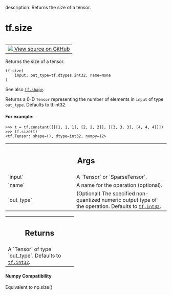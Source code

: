 description: Returns the size of a tensor.

<div itemscope itemtype="http://developers.google.com/ReferenceObject">
<meta itemprop="name" content="tf.size" />
<meta itemprop="path" content="Stable" />
</div>

# tf.size

<!-- Insert buttons and diff -->

<table class="tfo-notebook-buttons tfo-api nocontent" align="left">
<td>
  <a target="_blank" href="https://github.com/tensorflow/tensorflow/blob/r2.2/tensorflow/python/ops/array_ops.py#L652-L683">
    <img src="https://www.tensorflow.org/images/GitHub-Mark-32px.png" />
    View source on GitHub
  </a>
</td>
</table>



Returns the size of a tensor.

<pre class="devsite-click-to-copy prettyprint lang-py tfo-signature-link">
<code>tf.size(
    input, out_type=tf.dtypes.int32, name=None
)
</code></pre>



<!-- Placeholder for "Used in" -->

See also <a href="../tf/shape.md"><code>tf.shape</code></a>.

Returns a 0-D `Tensor` representing the number of elements in `input`
of type `out_type`. Defaults to tf.int32.

#### For example:



```
>>> t = tf.constant([[[1, 1, 1], [2, 2, 2]], [[3, 3, 3], [4, 4, 4]]])
>>> tf.size(t)
<tf.Tensor: shape=(), dtype=int32, numpy=12>
```

<!-- Tabular view -->
 <table class="responsive fixed orange">
<colgroup><col width="214px"><col></colgroup>
<tr><th colspan="2"><h2 class="add-link">Args</h2></th></tr>

<tr>
<td>
`input`
</td>
<td>
A `Tensor` or `SparseTensor`.
</td>
</tr><tr>
<td>
`name`
</td>
<td>
A name for the operation (optional).
</td>
</tr><tr>
<td>
`out_type`
</td>
<td>
(Optional) The specified non-quantized numeric output type of the
operation. Defaults to <a href="../tf.md#int32"><code>tf.int32</code></a>.
</td>
</tr>
</table>



<!-- Tabular view -->
 <table class="responsive fixed orange">
<colgroup><col width="214px"><col></colgroup>
<tr><th colspan="2"><h2 class="add-link">Returns</h2></th></tr>
<tr class="alt">
<td colspan="2">
A `Tensor` of type `out_type`. Defaults to <a href="../tf.md#int32"><code>tf.int32</code></a>.
</td>
</tr>

</table>




#### Numpy Compatibility
Equivalent to np.size()


